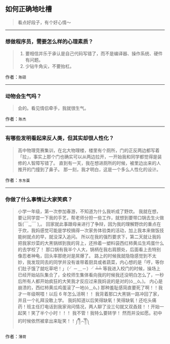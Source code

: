 ## 如何正确地吐槽

> 看点好段子，有个好心情～


 
---

### 想做程序员，需要怎么样的心理素质？

> 1. 要相信并乐于承认是自己代码写错了，而不是编译器、操作系统、硬件有问题。
> 2. 少钻牛角尖，不要抬杠。


作者：`陈硕`

---

### 动物会生气吗？

> 会的。看见情侣牵手，我就很生气。


作者：`陈杰`

---

### 有哪些发明看起来反人类，但其实却很人性化？

> 高中物理竞赛集训，在北大物理楼，楼里有个厕所，门的正反两边都写着「拉」，事实上那个门也确实可以从两边拉开，一开始我和同学都觉得是装修的人智障写错了。
> 直到有一天，我在想进厕所的时候，被里边出来的人推开的门撞到了鼻子。
> 那一刻，我才明白，这是一个多么人性化的设计。


作者：`东东蛋`

---

### 你做了什么事情让大家笑疯？

> 小学一年级，第一次参加春游，不知道为什么我听成了野炊。
> 我就在想，要让同学尝一下我的手艺，帮老师分担一些工作，就想到要带口锅去生火做饭(￣_,￣ ),。
> 回家就此事跟母亲进行了争辩，因为我的理解野炊的重点在于炊，我妈感觉可能是学校搞得一次家务体验类的活动，加上我本来做饭技能树就点的早，就没深入追问。
> 所以在我的强烈要求下，第二天就让我妈把我家炒菜的大黑锅绑到我的背上，还拎着一塑料袋西红柿黄瓜生鸡蛋什么的去学校了！
> 那口锅有我半个人大，锅柄在我右肩膀处，后面看上去特别像忍者神龟，回头率那绝对是屌爆了。
> 路上的时候我就隐隐感觉到不太妙，我发现同去的同学并没有谁带着厨具或者蔬菜，内心想的是「哼，等你们肚子饿了就吃草吧！」（╯－＿－）╯╧╧
> 等我进入校门的时候，操场上已经开始站队集合了，全校师生集体看向我的时候我还没明白怎么了，一秒后所有人都开始疯狂的大笑我才反应过来我妈说的是对的(ó﹏ò｡)。
> 内心是崩溃的，西红柿黄瓜鸡蛋滚了一地(ó﹏ò｡)
> 那种羞耻感简直要死了啊！！我才一年级啊喂！以后 6 年怎么活啊！！
> 我背着那口大黑锅一路冲回了家，并且一个礼拜没敢上学。
> 我妈知道以后笑得缺氧！笑得缺氧！还吃头痛药！班主任打电话到我家询问情况，两人聊了没三句就又双叒叕！！开始一起笑！笑了半个小时！！！
> 我不管！我特么要转学！
> 然而并没如愿。初中的时候依然被拿出来耻笑！！༼༎ຶ෴༎ຶ༽


作者：`薄荷`